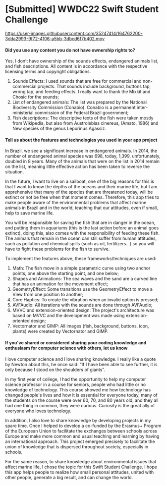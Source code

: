 # [Submitted] WWDC22 Swift Student Challenge

https://user-images.githubusercontent.com/35247414/164762200-3dda2993-9f72-4106-a5bb-3dbcd6f7b402.mov

#### Did you use any content you do not have ownership rights to?

Yes, I don’t have ownership of the sounds effects, endangered animals list, and fish descriptions. All content is in accordance with the respective licensing terms and copyright obligations.

1. Sounds Effects: I used sounds that are free for commercial and non-commercial projects. That sounds include background, buttons tap, wrong tap, and feeding effects. I really want to thank the Mixkit and Chosic for the sounds;
2. List of endangered animals: The list was prepared by the National Biodiversity Commission (Conabio). Conabio is a permanent inter-ministerial commission of the Federal Brazil government;
3. Fish descriptions: The descriptive texts of the fish were taken mostly from Wikipedia, but also from Austrolebias cinereus, (Amato, 1986) and New species of the genus Leporinus Agassiz.

#### Tell us about the features and technologies you used in your app project

In Brazil, we see a significant increase in endangered animals. In 2014, the number of endangered animal species was 698, today, 1,399, unfortunately, doubled in 8 years. Many of the animals that were on the list in 2014 remain on the list, meaning little effective action has been taken to reverse the situation.

In the future, I want to live on a sailboat, one of the big reasons for this is that I want to know the depths of the oceans and their marine life, but I am apprehensive that many of the species that are threatened today, will be extinct or not be free when that moment comes. Therefore, this app tries to make people aware of the environmental problems that affect marine animals in Brazil and in the world, teaching that our attitudes, even if small, help to save marine life.

You will be responsible for saving the fish that are in danger in the ocean, and putting them in aquariums (this is the last action before an animal goes extinct), doing this, also comes with the responsibility of feeding these fish. The animals that remain in the ocean can still suffer from human attitudes, such as pollution and chemical spills (such as oil, fertilizers…) so you will have to fight these problems for the fish to survive.

To implement the features above, these frameworks/techniques are used:

1. Math: The fish move in a simple parametric curve using two anchor points, one above the starting point, and one below;
2. Shapes and Animations: The sea waves and the sand are a curved line that has an animation for the movement effect;
3. GeometryEffect: Some transitions use the GeometryEffect to move a View from one position to another;
4. Core Haptics: To create the vibration when an invalid option is pressed;
5. AVFAudio: All iterations with the sounds are done through AVFAudio;
6. MVVC and extension-oriented design: The project's architecture was based on MVVC and the development was made using extension-oriented design;
7. Vectornator and GIMP: All images (fish, background, buttons, icon, plants) were created by Vectornator and GIMP.

#### If you've shared or considered sharing your coding knowledge and enthusiasm for computer science with others, let us know

I love computer science and I love sharing knowledge. I really like a quote by Newton about this, he once said: “If I have been able to see further, it is only because I stood on the shoulders of giants”.

In my first year of college, I had the opportunity to help my computer science professor in a course for seniors, people who had little or no knowledge of technology. This course showed me how technology has changed people's lives and how it is essential for everyone today, many of the students on the course were over 60, 70, and 80 years old, and they all had one thing in common, they were curious. Curiosity is the great ally of everyone who loves technology.

In addition, I also love to share knowledge by developing projects in my spare time. Once I helped to develop a co-funded by the Erasmus+ Program of the European Union to facilitate the exchanges between schools across Europe and make more common and usual teaching and learning by having an international approach. This project emerged precisely to facilitate the union of knowledge that is dispersed throughout society, especially in schools.

For the same reason, to share knowledge about environmental issues that affect marine life, I chose the topic for this Swift Student Challenge. I hope this app helps people to realize how small personal attitudes, united with other people, generate a big result, and can change the world.
